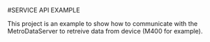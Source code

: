 
#SERVICE API EXAMPLE


This project is an example to show how to communicate with the MetroDataServer to retreive data from device (M400 for example).

